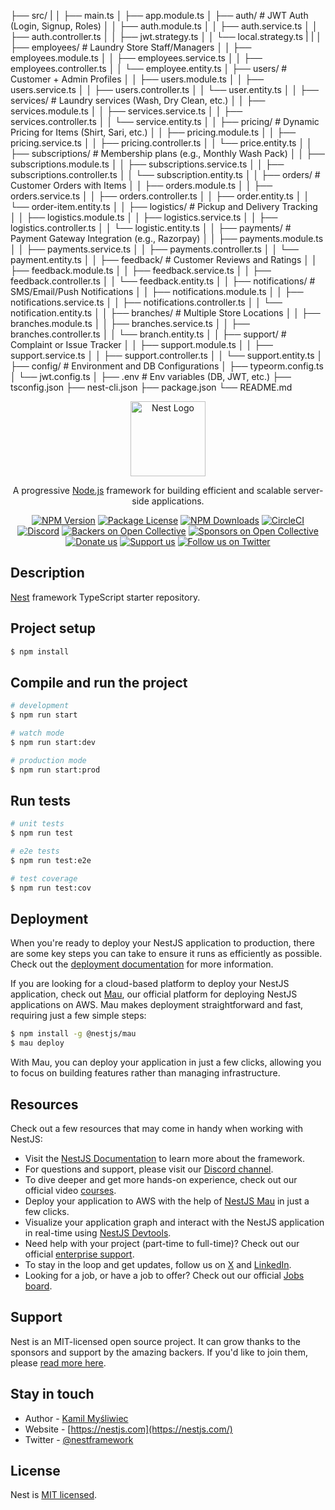 			
├── src/
|
│   ├── main.ts
│   ├── app.module.ts
│   ├── auth/                     # JWT Auth (Login, Signup, Roles)
│   │   ├── auth.module.ts
│   │   ├── auth.service.ts
│   │   ├── auth.controller.ts
│   │   ├── jwt.strategy.ts
│   │   └── local.strategy.ts
|   |
│   ├── employees/               # Laundry Store Staff/Managers
│   │   ├── employees.module.ts
│   │   ├── employees.service.ts
│   │   ├── employees.controller.ts
│   │   └── employee.entity.ts
│   ├── users/                    # Customer + Admin Profiles
│   │   ├── users.module.ts
│   │   ├── users.service.ts
│   │   ├── users.controller.ts
│   │   └── user.entity.ts
│
│   ├── services/                 # Laundry services (Wash, Dry Clean, etc.)
│   │   ├── services.module.ts
│   │   ├── services.service.ts
│   │   ├── services.controller.ts
│   │   └── service.entity.ts
│
│   ├── pricing/                  # Dynamic Pricing for Items (Shirt, Sari, etc.)
│   │   ├── pricing.module.ts
│   │   ├── pricing.service.ts
│   │   ├── pricing.controller.ts
│   │   └── price.entity.ts
│
│   ├── subscriptions/           # Membership plans (e.g., Monthly Wash Pack)
│   │   ├── subscriptions.module.ts
│   │   ├── subscriptions.service.ts
│   │   ├── subscriptions.controller.ts
│   │   └── subscription.entity.ts
│
│   ├── orders/                  # Customer Orders with Items
│   │   ├── orders.module.ts
│   │   ├── orders.service.ts
│   │   ├── orders.controller.ts
│   │   ├── order.entity.ts
│   │   └── order-item.entity.ts
│
│   ├── logistics/               # Pickup and Delivery Tracking
│   │   ├── logistics.module.ts
│   │   ├── logistics.service.ts
│   │   ├── logistics.controller.ts
│   │   └── logistic.entity.ts
│
│   ├── payments/                # Payment Gateway Integration (e.g., Razorpay)
│   │   ├── payments.module.ts
│   │   ├── payments.service.ts
│   │   ├── payments.controller.ts
│   │   └── payment.entity.ts
│
│   ├── feedback/                # Customer Reviews and Ratings
│   │   ├── feedback.module.ts
│   │   ├── feedback.service.ts
│   │   ├── feedback.controller.ts
│   │   └── feedback.entity.ts
│
│   ├── notifications/           # SMS/Email/Push Notifications
│   │   ├── notifications.module.ts
│   │   ├── notifications.service.ts
│   │   ├── notifications.controller.ts
│   │   └── notification.entity.ts
│
│   ├── branches/                # Multiple Store Locations
│   │   ├── branches.module.ts
│   │   ├── branches.service.ts
│   │   ├── branches.controller.ts
│   │   └── branch.entity.ts
│
│   ├── support/                 # Complaint or Issue Tracker
│   │   ├── support.module.ts
│   │   ├── support.service.ts
│   │   ├── support.controller.ts
│   │   └── support.entity.ts
│
├── config/                      # Environment and DB Configurations
│   ├── typeorm.config.ts
│   └── jwt.config.ts
│
├── .env                         # Env variables (DB, JWT, etc.)
├── tsconfig.json
├── nest-cli.json
├── package.json
└── README.md



<p align="center">
  <a href="http://nestjs.com/" target="blank"><img src="https://nestjs.com/img/logo-small.svg" width="120" alt="Nest Logo" /></a>
</p>

[circleci-image]: https://img.shields.io/circleci/build/github/nestjs/nest/master?token=abc123def456
[circleci-url]: https://circleci.com/gh/nestjs/nest

  <p align="center">A progressive <a href="http://nodejs.org" target="_blank">Node.js</a> framework for building efficient and scalable server-side applications.</p>
    <p align="center">
<a href="https://www.npmjs.com/~nestjscore" target="_blank"><img src="https://img.shields.io/npm/v/@nestjs/core.svg" alt="NPM Version" /></a>
<a href="https://www.npmjs.com/~nestjscore" target="_blank"><img src="https://img.shields.io/npm/l/@nestjs/core.svg" alt="Package License" /></a>
<a href="https://www.npmjs.com/~nestjscore" target="_blank"><img src="https://img.shields.io/npm/dm/@nestjs/common.svg" alt="NPM Downloads" /></a>
<a href="https://circleci.com/gh/nestjs/nest" target="_blank"><img src="https://img.shields.io/circleci/build/github/nestjs/nest/master" alt="CircleCI" /></a>
<a href="https://discord.gg/G7Qnnhy" target="_blank"><img src="https://img.shields.io/badge/discord-online-brightgreen.svg" alt="Discord"/></a>
<a href="https://opencollective.com/nest#backer" target="_blank"><img src="https://opencollective.com/nest/backers/badge.svg" alt="Backers on Open Collective" /></a>
<a href="https://opencollective.com/nest#sponsor" target="_blank"><img src="https://opencollective.com/nest/sponsors/badge.svg" alt="Sponsors on Open Collective" /></a>
  <a href="https://paypal.me/kamilmysliwiec" target="_blank"><img src="https://img.shields.io/badge/Donate-PayPal-ff3f59.svg" alt="Donate us"/></a>
    <a href="https://opencollective.com/nest#sponsor"  target="_blank"><img src="https://img.shields.io/badge/Support%20us-Open%20Collective-41B883.svg" alt="Support us"></a>
  <a href="https://twitter.com/nestframework" target="_blank"><img src="https://img.shields.io/twitter/follow/nestframework.svg?style=social&label=Follow" alt="Follow us on Twitter"></a>
</p>
  <!--[![Backers on Open Collective](https://opencollective.com/nest/backers/badge.svg)](https://opencollective.com/nest#backer)
  [![Sponsors on Open Collective](https://opencollective.com/nest/sponsors/badge.svg)](https://opencollective.com/nest#sponsor)-->

## Description

[Nest](https://github.com/nestjs/nest) framework TypeScript starter repository.

## Project setup

```bash
$ npm install
```

## Compile and run the project

```bash
# development
$ npm run start

# watch mode
$ npm run start:dev

# production mode
$ npm run start:prod
```

## Run tests

```bash
# unit tests
$ npm run test

# e2e tests
$ npm run test:e2e

# test coverage
$ npm run test:cov
```

## Deployment

When you're ready to deploy your NestJS application to production, there are some key steps you can take to ensure it runs as efficiently as possible. Check out the [deployment documentation](https://docs.nestjs.com/deployment) for more information.

If you are looking for a cloud-based platform to deploy your NestJS application, check out [Mau](https://mau.nestjs.com), our official platform for deploying NestJS applications on AWS. Mau makes deployment straightforward and fast, requiring just a few simple steps:

```bash
$ npm install -g @nestjs/mau
$ mau deploy
```

With Mau, you can deploy your application in just a few clicks, allowing you to focus on building features rather than managing infrastructure.

## Resources

Check out a few resources that may come in handy when working with NestJS:

- Visit the [NestJS Documentation](https://docs.nestjs.com) to learn more about the framework.
- For questions and support, please visit our [Discord channel](https://discord.gg/G7Qnnhy).
- To dive deeper and get more hands-on experience, check out our official video [courses](https://courses.nestjs.com/).
- Deploy your application to AWS with the help of [NestJS Mau](https://mau.nestjs.com) in just a few clicks.
- Visualize your application graph and interact with the NestJS application in real-time using [NestJS Devtools](https://devtools.nestjs.com).
- Need help with your project (part-time to full-time)? Check out our official [enterprise support](https://enterprise.nestjs.com).
- To stay in the loop and get updates, follow us on [X](https://x.com/nestframework) and [LinkedIn](https://linkedin.com/company/nestjs).
- Looking for a job, or have a job to offer? Check out our official [Jobs board](https://jobs.nestjs.com).

## Support

Nest is an MIT-licensed open source project. It can grow thanks to the sponsors and support by the amazing backers. If you'd like to join them, please [read more here](https://docs.nestjs.com/support).

## Stay in touch

- Author - [Kamil Myśliwiec](https://twitter.com/kammysliwiec)
- Website - [https://nestjs.com](https://nestjs.com/)
- Twitter - [@nestframework](https://twitter.com/nestframework)

## License

Nest is [MIT licensed](https://github.com/nestjs/nest/blob/master/LICENSE).
